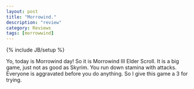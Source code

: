 ```yaml
---
layout: post
title: "Morrowind."
description: "review"
category: Reviews
tags: [morrowwind]
---
```

{% include JB/setup %}

Yo, today is Morrowind day! So it is Morrowind III Elder Scroll. It is a big game, just not as good as Skyrim. You run down stamina with attacks. Everyone is aggravated before you do anything. So I give this game a 3 for trying. 